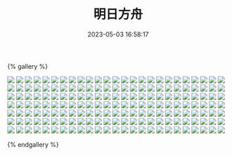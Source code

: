 ﻿---
title: 明日方舟
date: 2023-05-03 16:58:17
comments: false
---

{% gallery %}

![](https://wangjinglun.oss-cn-beijing.aliyuncs.com/images/Arknights1/-5cb78450a9063e8c.jpg)
![](https://wangjinglun.oss-cn-beijing.aliyuncs.com/images/Arknights1/10.jpg)
![](https://wangjinglun.oss-cn-beijing.aliyuncs.com/images/Arknights1/100.jpg)
![](https://wangjinglun.oss-cn-beijing.aliyuncs.com/images/Arknights1/101.jpg)
![](https://wangjinglun.oss-cn-beijing.aliyuncs.com/images/Arknights1/105.jpg)
![](https://wangjinglun.oss-cn-beijing.aliyuncs.com/images/Arknights1/107.jpg)
![](https://wangjinglun.oss-cn-beijing.aliyuncs.com/images/Arknights1/108.jpg)
![](https://wangjinglun.oss-cn-beijing.aliyuncs.com/images/Arknights1/109.jpg)
![](https://wangjinglun.oss-cn-beijing.aliyuncs.com/images/Arknights1/11.jpg)
![](https://wangjinglun.oss-cn-beijing.aliyuncs.com/images/Arknights1/110.jpg)
![](https://wangjinglun.oss-cn-beijing.aliyuncs.com/images/Arknights1/111.jpg)
![](https://wangjinglun.oss-cn-beijing.aliyuncs.com/images/Arknights1/112.jpg)
![](https://wangjinglun.oss-cn-beijing.aliyuncs.com/images/Arknights1/113.jpg)
![](https://wangjinglun.oss-cn-beijing.aliyuncs.com/images/Arknights1/114.jpg)
![](https://wangjinglun.oss-cn-beijing.aliyuncs.com/images/Arknights1/115.jpg)
![](https://wangjinglun.oss-cn-beijing.aliyuncs.com/images/Arknights1/116.jpg)
![](https://wangjinglun.oss-cn-beijing.aliyuncs.com/images/Arknights1/117.jpg)
![](https://wangjinglun.oss-cn-beijing.aliyuncs.com/images/Arknights1/118.jpg)
![](https://wangjinglun.oss-cn-beijing.aliyuncs.com/images/Arknights1/12.jpg)
![](https://wangjinglun.oss-cn-beijing.aliyuncs.com/images/Arknights1/121.jpg)
![](https://wangjinglun.oss-cn-beijing.aliyuncs.com/images/Arknights1/122.jpg)
![](https://wangjinglun.oss-cn-beijing.aliyuncs.com/images/Arknights1/123.jpg)
![](https://wangjinglun.oss-cn-beijing.aliyuncs.com/images/Arknights1/124.jpg)
![](https://wangjinglun.oss-cn-beijing.aliyuncs.com/images/Arknights1/125.jpg)
![](https://wangjinglun.oss-cn-beijing.aliyuncs.com/images/Arknights1/126.jpg)
![](https://wangjinglun.oss-cn-beijing.aliyuncs.com/images/Arknights1/127.jpg)
![](https://wangjinglun.oss-cn-beijing.aliyuncs.com/images/Arknights1/128.jpg)
![](https://wangjinglun.oss-cn-beijing.aliyuncs.com/images/Arknights1/129.jpg)
![](https://wangjinglun.oss-cn-beijing.aliyuncs.com/images/Arknights1/13.jpg)
![](https://wangjinglun.oss-cn-beijing.aliyuncs.com/images/Arknights1/130.jpg)
![](https://wangjinglun.oss-cn-beijing.aliyuncs.com/images/Arknights1/133.jpg)
![](https://wangjinglun.oss-cn-beijing.aliyuncs.com/images/Arknights1/134.jpg)
![](https://wangjinglun.oss-cn-beijing.aliyuncs.com/images/Arknights1/135.jpg)
![](https://wangjinglun.oss-cn-beijing.aliyuncs.com/images/Arknights1/136.jpg)
![](https://wangjinglun.oss-cn-beijing.aliyuncs.com/images/Arknights1/137.jpg)
![](https://wangjinglun.oss-cn-beijing.aliyuncs.com/images/Arknights1/138.jpg)
![](https://wangjinglun.oss-cn-beijing.aliyuncs.com/images/Arknights1/139.jpg)
![](https://wangjinglun.oss-cn-beijing.aliyuncs.com/images/Arknights1/14.jpg)
![](https://wangjinglun.oss-cn-beijing.aliyuncs.com/images/Arknights1/140.jpg)
![](https://wangjinglun.oss-cn-beijing.aliyuncs.com/images/Arknights1/141.jpg)
![](https://wangjinglun.oss-cn-beijing.aliyuncs.com/images/Arknights1/142.jpg)
![](https://wangjinglun.oss-cn-beijing.aliyuncs.com/images/Arknights1/143.jpg)
![](https://wangjinglun.oss-cn-beijing.aliyuncs.com/images/Arknights1/144.jpg)
![](https://wangjinglun.oss-cn-beijing.aliyuncs.com/images/Arknights1/145.jpg)
![](https://wangjinglun.oss-cn-beijing.aliyuncs.com/images/Arknights1/146.jpg)
![](https://wangjinglun.oss-cn-beijing.aliyuncs.com/images/Arknights1/147.jpg)
![](https://wangjinglun.oss-cn-beijing.aliyuncs.com/images/Arknights1/148.jpg)
![](https://wangjinglun.oss-cn-beijing.aliyuncs.com/images/Arknights1/149.jpg)
![](https://wangjinglun.oss-cn-beijing.aliyuncs.com/images/Arknights1/150.jpg)
![](https://wangjinglun.oss-cn-beijing.aliyuncs.com/images/Arknights1/151.jpg)
![](https://wangjinglun.oss-cn-beijing.aliyuncs.com/images/Arknights1/152.jpg)
![](https://wangjinglun.oss-cn-beijing.aliyuncs.com/images/Arknights1/153.jpg)
![](https://wangjinglun.oss-cn-beijing.aliyuncs.com/images/Arknights1/154.jpg)
![](https://wangjinglun.oss-cn-beijing.aliyuncs.com/images/Arknights1/155.jpg)
![](https://wangjinglun.oss-cn-beijing.aliyuncs.com/images/Arknights1/156.jpg)
![](https://wangjinglun.oss-cn-beijing.aliyuncs.com/images/Arknights1/158.jpg)
![](https://wangjinglun.oss-cn-beijing.aliyuncs.com/images/Arknights1/159.jpg)
![](https://wangjinglun.oss-cn-beijing.aliyuncs.com/images/Arknights1/16.jpg)
![](https://wangjinglun.oss-cn-beijing.aliyuncs.com/images/Arknights1/160.jpg)
![](https://wangjinglun.oss-cn-beijing.aliyuncs.com/images/Arknights1/161.jpg)
![](https://wangjinglun.oss-cn-beijing.aliyuncs.com/images/Arknights1/162.jpg)
![](https://wangjinglun.oss-cn-beijing.aliyuncs.com/images/Arknights1/163.jpg)
![](https://wangjinglun.oss-cn-beijing.aliyuncs.com/images/Arknights1/164.jpg)
![](https://wangjinglun.oss-cn-beijing.aliyuncs.com/images/Arknights1/165.jpg)
![](https://wangjinglun.oss-cn-beijing.aliyuncs.com/images/Arknights1/166.jpg)
![](https://wangjinglun.oss-cn-beijing.aliyuncs.com/images/Arknights1/167.jpg)
![](https://wangjinglun.oss-cn-beijing.aliyuncs.com/images/Arknights1/168.jpg)
![](https://wangjinglun.oss-cn-beijing.aliyuncs.com/images/Arknights1/169.jpg)
![](https://wangjinglun.oss-cn-beijing.aliyuncs.com/images/Arknights1/17.jpg)
![](https://wangjinglun.oss-cn-beijing.aliyuncs.com/images/Arknights1/170.jpg)
![](https://wangjinglun.oss-cn-beijing.aliyuncs.com/images/Arknights1/171.jpg)
![](https://wangjinglun.oss-cn-beijing.aliyuncs.com/images/Arknights1/172.jpg)
![](https://wangjinglun.oss-cn-beijing.aliyuncs.com/images/Arknights1/174.jpg)
![](https://wangjinglun.oss-cn-beijing.aliyuncs.com/images/Arknights1/175.jpg)
![](https://wangjinglun.oss-cn-beijing.aliyuncs.com/images/Arknights1/176.jpg)
![](https://wangjinglun.oss-cn-beijing.aliyuncs.com/images/Arknights1/177.jpg)
![](https://wangjinglun.oss-cn-beijing.aliyuncs.com/images/Arknights1/178.jpg)
![](https://wangjinglun.oss-cn-beijing.aliyuncs.com/images/Arknights1/179.jpg)
![](https://wangjinglun.oss-cn-beijing.aliyuncs.com/images/Arknights1/18.jpg)
![](https://wangjinglun.oss-cn-beijing.aliyuncs.com/images/Arknights1/180.jpg)
![](https://wangjinglun.oss-cn-beijing.aliyuncs.com/images/Arknights1/181.jpg)
![](https://wangjinglun.oss-cn-beijing.aliyuncs.com/images/Arknights1/182.jpg)
![](https://wangjinglun.oss-cn-beijing.aliyuncs.com/images/Arknights1/183.jpg)
![](https://wangjinglun.oss-cn-beijing.aliyuncs.com/images/Arknights1/184.jpg)
![](https://wangjinglun.oss-cn-beijing.aliyuncs.com/images/Arknights1/186.jpg)
![](https://wangjinglun.oss-cn-beijing.aliyuncs.com/images/Arknights1/19.jpg)
![](https://wangjinglun.oss-cn-beijing.aliyuncs.com/images/Arknights1/190.jpg)
![](https://wangjinglun.oss-cn-beijing.aliyuncs.com/images/Arknights1/191.jpg)
![](https://wangjinglun.oss-cn-beijing.aliyuncs.com/images/Arknights1/192.jpg)
![](https://wangjinglun.oss-cn-beijing.aliyuncs.com/images/Arknights1/194.jpg)
![](https://wangjinglun.oss-cn-beijing.aliyuncs.com/images/Arknights1/195.jpg)
![](https://wangjinglun.oss-cn-beijing.aliyuncs.com/images/Arknights1/198.jpg)
![](https://wangjinglun.oss-cn-beijing.aliyuncs.com/images/Arknights1/2.jpg)
![](https://wangjinglun.oss-cn-beijing.aliyuncs.com/images/Arknights1/20.jpg)
![](https://wangjinglun.oss-cn-beijing.aliyuncs.com/images/Arknights1/21.jpg)
![](https://wangjinglun.oss-cn-beijing.aliyuncs.com/images/Arknights1/22.jpg)
![](https://wangjinglun.oss-cn-beijing.aliyuncs.com/images/Arknights1/23.jpg)
![](https://wangjinglun.oss-cn-beijing.aliyuncs.com/images/Arknights1/24.jpg)
![](https://wangjinglun.oss-cn-beijing.aliyuncs.com/images/Arknights1/25.jpg)
![](https://wangjinglun.oss-cn-beijing.aliyuncs.com/images/Arknights1/26.jpg)
![](https://wangjinglun.oss-cn-beijing.aliyuncs.com/images/Arknights1/27.jpg)
![](https://wangjinglun.oss-cn-beijing.aliyuncs.com/images/Arknights1/270.jpg)
![](https://wangjinglun.oss-cn-beijing.aliyuncs.com/images/Arknights1/28.jpg)
![](https://wangjinglun.oss-cn-beijing.aliyuncs.com/images/Arknights1/29.jpg)
![](https://wangjinglun.oss-cn-beijing.aliyuncs.com/images/Arknights1/3.jpg)
![](https://wangjinglun.oss-cn-beijing.aliyuncs.com/images/Arknights1/30.jpg)
![](https://wangjinglun.oss-cn-beijing.aliyuncs.com/images/Arknights1/31.jpg)
![](https://wangjinglun.oss-cn-beijing.aliyuncs.com/images/Arknights1/32.jpg)
![](https://wangjinglun.oss-cn-beijing.aliyuncs.com/images/Arknights1/33.jpg)
![](https://wangjinglun.oss-cn-beijing.aliyuncs.com/images/Arknights1/34.jpg)
![](https://wangjinglun.oss-cn-beijing.aliyuncs.com/images/Arknights1/35.jpg)
![](https://wangjinglun.oss-cn-beijing.aliyuncs.com/images/Arknights1/36.jpg)
![](https://wangjinglun.oss-cn-beijing.aliyuncs.com/images/Arknights1/37.jpg)
![](https://wangjinglun.oss-cn-beijing.aliyuncs.com/images/Arknights1/38.jpg)
![](https://wangjinglun.oss-cn-beijing.aliyuncs.com/images/Arknights1/39.jpg)
![](https://wangjinglun.oss-cn-beijing.aliyuncs.com/images/Arknights1/4.jpg)
![](https://wangjinglun.oss-cn-beijing.aliyuncs.com/images/Arknights1/40.jpg)
![](https://wangjinglun.oss-cn-beijing.aliyuncs.com/images/Arknights1/41.jpg)
![](https://wangjinglun.oss-cn-beijing.aliyuncs.com/images/Arknights1/43.jpg)
![](https://wangjinglun.oss-cn-beijing.aliyuncs.com/images/Arknights1/44.jpg)
![](https://wangjinglun.oss-cn-beijing.aliyuncs.com/images/Arknights1/45.jpg)
![](https://wangjinglun.oss-cn-beijing.aliyuncs.com/images/Arknights1/46.jpg)
![](https://wangjinglun.oss-cn-beijing.aliyuncs.com/images/Arknights1/47.jpg)
![](https://wangjinglun.oss-cn-beijing.aliyuncs.com/images/Arknights1/48.jpg)
![](https://wangjinglun.oss-cn-beijing.aliyuncs.com/images/Arknights1/49.jpg)
![](https://wangjinglun.oss-cn-beijing.aliyuncs.com/images/Arknights1/5.jpg)
![](https://wangjinglun.oss-cn-beijing.aliyuncs.com/images/Arknights1/50.jpg)
![](https://wangjinglun.oss-cn-beijing.aliyuncs.com/images/Arknights1/51.jpg)
![](https://wangjinglun.oss-cn-beijing.aliyuncs.com/images/Arknights1/52.jpg)
![](https://wangjinglun.oss-cn-beijing.aliyuncs.com/images/Arknights1/53.jpg)
![](https://wangjinglun.oss-cn-beijing.aliyuncs.com/images/Arknights1/54.jpg)
![](https://wangjinglun.oss-cn-beijing.aliyuncs.com/images/Arknights1/56.jpg)
![](https://wangjinglun.oss-cn-beijing.aliyuncs.com/images/Arknights1/57.jpg)
![](https://wangjinglun.oss-cn-beijing.aliyuncs.com/images/Arknights1/58.jpg)
![](https://wangjinglun.oss-cn-beijing.aliyuncs.com/images/Arknights1/59.jpg)
![](https://wangjinglun.oss-cn-beijing.aliyuncs.com/images/Arknights1/6.jpg)
![](https://wangjinglun.oss-cn-beijing.aliyuncs.com/images/Arknights1/60.jpg)
![](https://wangjinglun.oss-cn-beijing.aliyuncs.com/images/Arknights1/61.jpg)
![](https://wangjinglun.oss-cn-beijing.aliyuncs.com/images/Arknights1/62.jpg)
![](https://wangjinglun.oss-cn-beijing.aliyuncs.com/images/Arknights1/64.jpg)
![](https://wangjinglun.oss-cn-beijing.aliyuncs.com/images/Arknights1/65.jpg)
![](https://wangjinglun.oss-cn-beijing.aliyuncs.com/images/Arknights1/66.jpg)
![](https://wangjinglun.oss-cn-beijing.aliyuncs.com/images/Arknights1/67.jpg)
![](https://wangjinglun.oss-cn-beijing.aliyuncs.com/images/Arknights1/7.jpg)
![](https://wangjinglun.oss-cn-beijing.aliyuncs.com/images/Arknights1/70.jpg)
![](https://wangjinglun.oss-cn-beijing.aliyuncs.com/images/Arknights1/71.jpg)
![](https://wangjinglun.oss-cn-beijing.aliyuncs.com/images/Arknights1/72.jpg)
![](https://wangjinglun.oss-cn-beijing.aliyuncs.com/images/Arknights1/73.jpg)
![](https://wangjinglun.oss-cn-beijing.aliyuncs.com/images/Arknights1/74.jpg)
![](https://wangjinglun.oss-cn-beijing.aliyuncs.com/images/Arknights1/75.jpg)
![](https://wangjinglun.oss-cn-beijing.aliyuncs.com/images/Arknights1/76.jpg)
![](https://wangjinglun.oss-cn-beijing.aliyuncs.com/images/Arknights1/77.jpg)
![](https://wangjinglun.oss-cn-beijing.aliyuncs.com/images/Arknights1/78.jpg)
![](https://wangjinglun.oss-cn-beijing.aliyuncs.com/images/Arknights1/79.jpg)
![](https://wangjinglun.oss-cn-beijing.aliyuncs.com/images/Arknights1/8.jpg)
![](https://wangjinglun.oss-cn-beijing.aliyuncs.com/images/Arknights1/80.jpg)
![](https://wangjinglun.oss-cn-beijing.aliyuncs.com/images/Arknights1/81.jpg)
![](https://wangjinglun.oss-cn-beijing.aliyuncs.com/images/Arknights1/82.jpg)
![](https://wangjinglun.oss-cn-beijing.aliyuncs.com/images/Arknights1/83.jpg)
![](https://wangjinglun.oss-cn-beijing.aliyuncs.com/images/Arknights1/84.jpg)
![](https://wangjinglun.oss-cn-beijing.aliyuncs.com/images/Arknights1/85.jpg)
![](https://wangjinglun.oss-cn-beijing.aliyuncs.com/images/Arknights1/86.jpg)
![](https://wangjinglun.oss-cn-beijing.aliyuncs.com/images/Arknights1/87.jpg)
![](https://wangjinglun.oss-cn-beijing.aliyuncs.com/images/Arknights1/88.jpg)
![](https://wangjinglun.oss-cn-beijing.aliyuncs.com/images/Arknights1/89.jpg)
![](https://wangjinglun.oss-cn-beijing.aliyuncs.com/images/Arknights1/9.jpg)
![](https://wangjinglun.oss-cn-beijing.aliyuncs.com/images/Arknights1/90.jpg)
![](https://wangjinglun.oss-cn-beijing.aliyuncs.com/images/Arknights1/91.jpg)
![](https://wangjinglun.oss-cn-beijing.aliyuncs.com/images/Arknights1/92.jpg)
![](https://wangjinglun.oss-cn-beijing.aliyuncs.com/images/Arknights1/94.jpg)
![](https://wangjinglun.oss-cn-beijing.aliyuncs.com/images/Arknights1/95.jpg)
![](https://wangjinglun.oss-cn-beijing.aliyuncs.com/images/Arknights1/96.jpg)
![](https://wangjinglun.oss-cn-beijing.aliyuncs.com/images/Arknights1/97.jpg)
![](https://wangjinglun.oss-cn-beijing.aliyuncs.com/images/Arknights1/98.jpg)
![](https://wangjinglun.oss-cn-beijing.aliyuncs.com/images/Arknights1/99.jpg)

{% endgallery %}

